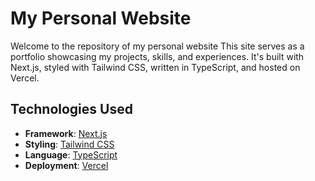 # My Personal Website

Welcome to the repository of my personal website This site serves as a portfolio showcasing my projects, skills, and experiences. It's built with Next.js, styled with Tailwind CSS, written in TypeScript, and hosted on Vercel.

## Technologies Used

- **Framework**: [Next.js](https://nextjs.org/)
- **Styling**: [Tailwind CSS](https://tailwindcss.com/)
- **Language**: [TypeScript](https://www.typescriptlang.org/)
- **Deployment**: [Vercel](https://vercel.com)